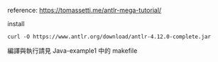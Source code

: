 reference: https://tomassetti.me/antlr-mega-tutorial/

install
```
curl -O https://www.antlr.org/download/antlr-4.12.0-complete.jar
```
編譯與執行請見 Java-example1 中的 makefile
